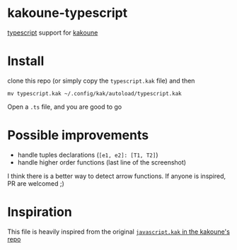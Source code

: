 # kakoune-typescript

[typescript](https://www.typescriptlang.org/) support for [kakoune](http://kakoune.org/)

# Install

clone this repo (or simply copy the `typescript.kak` file) and then

    mv typescript.kak ~/.config/kak/autoload/typescript.kak
    
Open a `.ts` file, and you are good to go

# Possible improvements

- handle tuples declarations (`[e1, e2]: [T1, T2]`)
- handle higher order functions (last line of the screenshot)

I think there is a better way to detect arrow functions.
If anyone is inspired, PR are welcomed ;)

# Inspiration

This file is heavily inspired from the original [`javascript.kak` in the kakoune's repo](https://github.com/mawww/kakoune/blob/master/rc/base/javascript.kak)

